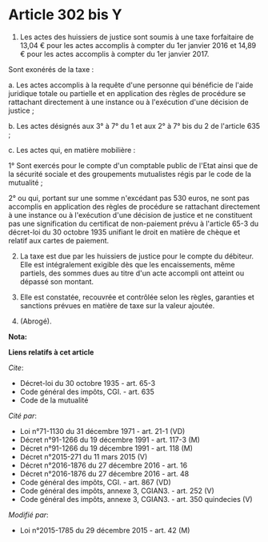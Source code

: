 # Article 302 bis Y

1. Les actes des huissiers de justice sont soumis à une taxe forfaitaire de 13,04 € pour les actes accomplis à compter du 1er
janvier 2016 et 14,89 € pour les actes accomplis à compter du 1er janvier 2017.

Sont exonérés de la taxe : 

a. Les actes accomplis à la requête d'une personne qui bénéficie de l'aide juridique totale ou partielle et en application
des règles de procédure se rattachant directement à une instance ou à l'exécution d'une décision de justice ; 

b. Les actes désignés aux 3° à 7° du 1 et aux 2° à 7° bis du 2 de l'article 635 ; 

c. Les actes qui, en matière mobilière : 

1° Sont exercés pour le compte d'un comptable public de l'Etat ainsi que de la sécurité sociale et des groupements
mutualistes régis par le code de la mutualité ; 

2° ou qui, portant sur une somme n'excédant pas 530 euros, ne sont pas accomplis en application des règles de procédure se
rattachant directement à une instance ou à l'exécution d'une décision de justice et ne constituent pas une signification du
certificat de non-paiement prévu à l'article 65-3 du décret-loi du 30 octobre 1935 unifiant le droit en matière de chèque et
relatif aux cartes de paiement. 

2. La taxe est due par les huissiers de justice pour le compte du débiteur. Elle est intégralement exigible dès que les
encaissements, même partiels, des sommes dues au titre d'un acte accompli ont atteint ou dépassé son montant. 

3. Elle est constatée, recouvrée et contrôlée selon les règles, garanties et sanctions prévues en matière de taxe sur la
valeur ajoutée.

4. (Abrogé).

**Nota:**



**Liens relatifs à cet article**

_Cite_:

  - Décret-loi du 30 octobre 1935 - art. 65-3
  - Code général des impôts, CGI. - art. 635
  - Code de la mutualité

_Cité par_:

  - Loi n°71-1130 du 31 décembre 1971 - art. 21-1 (VD)
  - Décret n°91-1266 du 19 décembre 1991 - art. 117-3 (M)
  - Décret n°91-1266 du 19 décembre 1991 - art. 118 (M)
  - Décret n°2015-271 du 11 mars 2015 (V)
  - Décret n°2016-1876 du 27 décembre 2016 - art. 16
  - Décret n°2016-1876 du 27 décembre 2016 - art. 48
  - Code général des impôts, CGI. - art. 867 (VD)
  - Code général des impôts, annexe 3, CGIAN3. - art. 252 (V)
  - Code général des impôts, annexe 3, CGIAN3. - art. 350 quindecies (V)

_Modifié par_:

  - Loi n°2015-1785 du 29 décembre 2015 - art. 42 (M)
